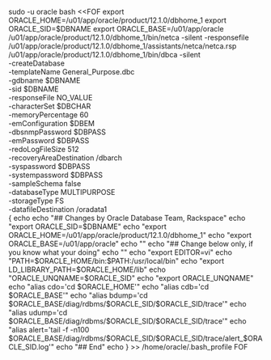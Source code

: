sudo -u oracle bash <<FOF
export ORACLE_HOME=/u01/app/oracle/product/12.1.0/dbhome_1
export ORACLE_SID=$DBNAME
export ORACLE_BASE=/u01/app/oracle
/u01/app/oracle/product/12.1.0/dbhome_1/bin/netca -silent -responsefile /u01/app/oracle/product/12.1.0/dbhome_1/assistants/netca/netca.rsp
/u01/app/oracle/product/12.1.0/dbhome_1/bin/dbca -silent \
     -createDatabase \
     -templateName General_Purpose.dbc \
     -gdbname $DBNAME \
     -sid $DBNAME \
     -responseFile NO_VALUE \
     -characterSet $DBCHAR \
     -memoryPercentage 60 \
     -emConfiguration $DBEM \
        -dbsnmpPassword $DBPASS \
        -emPassword $DBPASS \
     -redoLogFileSize 512 \
     -recoveryAreaDestination /dbarch \
     -syspassword $DBPASS \
     -systempassword $DBPASS \
     -sampleSchema false \
     -databaseType MULTIPURPOSE \
     -storageType FS \
     -datafileDestination /oradata1    
{
  echo
  echo "##  Changes by Oracle Database Team, Rackspace"
  echo "export ORACLE_SID=$DBNAME"
  echo "export ORACLE_HOME=/u01/app/oracle/product/12.1.0/dbhome_1"
  echo "export ORACLE_BASE=/u01/app/oracle"
  echo ""
  echo "## Change below only, if you know what your doing"
  echo ""
  echo "export EDITOR=vi"
  echo "PATH=\$ORACLE_HOME/bin:\$PATH:/usr/local/bin"
  echo "export LD_LIBRARY_PATH=\$ORACLE_HOME/lib"
  echo "ORACLE_UNQNAME=\$ORACLE_SID"
  echo "export ORACLE_UNQNAME"
  echo "alias cdo='cd \$ORACLE_HOME'"
  echo "alias cdb='cd \$ORACLE_BASE'"
  echo "alias bdump='cd \$ORACLE_BASE/diag/rdbms/\$ORACLE_SID/\$ORACLE_SID/trace'"
  echo "alias udump='cd \$ORACLE_BASE/diag/rdbms/\$ORACLE_SID/\$ORACLE_SID/trace'"
  echo "alias alert='tail -f -n100 \$ORACLE_BASE/diag/rdbms/\$ORACLE_SID/\$ORACLE_SID/trace/alert_\$ORACLE_SID.log'"
  echo "## End"
  echo
} >> /home/oracle/.bash_profile
FOF
